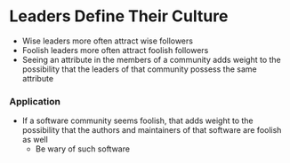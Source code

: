 # Leaders Define Their Culture

* Wise leaders more often attract wise followers
* Foolish leaders more often attract foolish followers
* Seeing an attribute in the members of a community adds weight to the possibility that the leaders of that community possess the same attribute

### Application

* If a software community seems foolish, that adds weight to the possibility that the authors and maintainers of that software are foolish as well
  * Be wary of such software